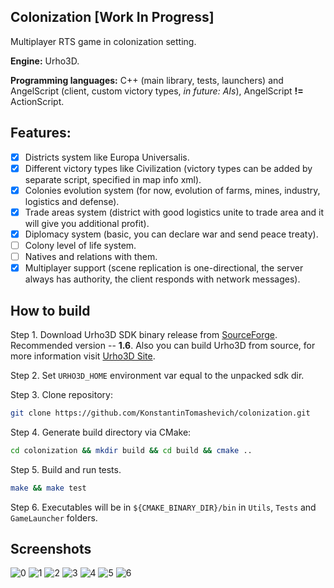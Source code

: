 ## Colonization [Work In Progress]
Multiplayer RTS game in colonization setting.

**Engine:** Urho3D.

**Programming languages:** C++ (main library, tests, launchers) and AngelScript (client, custom victory types, *in future: AIs*), AngelScript **!=** ActionScript.

## Features:
- [x] Districts system like Europa Universalis.
- [x] Different victory types like Civilization (victory types can be added by separate script, specified in map info xml).
- [x] Colonies evolution system (for now, evolution of farms, mines, industry, logistics and defense).
- [x] Trade areas system (district with good logistics unite to trade area and it will give you additional profit).
- [x] Diplomacy system (basic, you can declare war and send peace treaty).
- [ ] Colony level of life system.
- [ ] Natives and relations with them.
- [x] Multiplayer support (scene replication is one-directional, the server always has authority, the client responds with network messages).

## How to build
Step 1. Download Urho3D SDK binary release from [SourceForge](https://sourceforge.net/projects/urho3d/files/Urho3D/). Recommended version -- **1.6**. Also you can build Urho3D from source, for more information visit [Urho3D Site](https://urho3d.github.io).

Step 2. Set `URHO3D_HOME` environment var equal to the unpacked sdk dir.

Step 3. Clone repository:
```bash
git clone https://github.com/KonstantinTomashevich/colonization.git
```
Step 4. Generate build directory via CMake:
```bash
cd colonization && mkdir build && cd build && cmake ..
```
Step 5. Build and run tests.
```bash
make && make test
```
Step 6. Executables will be in `${CMAKE_BINARY_DIR}/bin` in `Utils`, `Tests` and `GameLauncher` folders.

## Screenshots
![0](https://s12.postimg.org/4ipmrhf25/image.png)
![1](https://s12.postimg.org/drrt1lny5/image.png)
![2](https://s12.postimg.org/fxm3w3rel/image.png)
![3](https://s12.postimg.org/dhovvzypp/image.png)
![4](https://s12.postimg.org/lbphhe6il/image.png)
![5](https://s12.postimg.org/ade7z7hx9/image.png)
![6](https://s12.postimg.org/8zml3winx/image.png)
